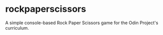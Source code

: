 # rockpaperscissors

A simple console-based Rock Paper Scissors game for the Odin Project's curriculum.
